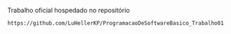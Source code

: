 Trabalho oficial hospedado no repositório

```
https://github.com/LuHellerKP/ProgramacaoDeSoftwareBasico_Trabalho01
```
